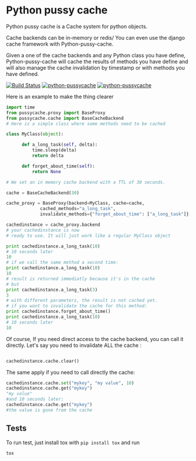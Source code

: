 Python pussy cache
==================

Python pussy cache is a Cache system for python objects.

Cache backends can be in-memory or redis/ You can even use the django
cache framework with Python-pussy-cache.

Given a one of the cache backends and any Python class you have
define, Python-pussy-cache will cache the results of methods you have
define and will also manage the cache invalidation by timestamp or
with methods you have defined.

[![Build Status](https://secure.travis-ci.org/novapost/python-pussycache.png?branch=master)](https://travis-ci.org/novapost/python-pussycache)
[![python-pussycache](https://pypip.in/v/python-pussycache/badge.png)](https://crate.io/packages/python-pussycache/)
[![python-pussycache](https://pypip.in/d/python-pussycache/badge.png)](https://crate.io/packages/python-pussycache/)


Here is an example to make the thing clearer

```python
import time
from pussycache.proxy import BaseProxy
from pussycache.cache import BaseCacheBackend
# Here is a simple class where some methods need to be cached

class MyClass(object):

      def a_long_task(self, delta):
          time.sleep(delta)
          return delta

      def forget_about_time(self):
          return None

# We set an in memory cache backend with a TTL of 30 seconds.

cache = BaseCacheBackend(30)

cache_proxy = BaseProxy(backend=MyClass, cache=cache,
             cached_methods="a_long_task",
             invalidate_methods={"forget_about_time": ["a_long_task"]})

cachedinstance = cache_proxy.backend
# your cachedinstance is now
# ready to use. It will just work like a regular MyClass object

print cachedinstance.a_long_task(10)
# 10 seconds later
10
# if we call the same method a second time:
print cachedinstance.a_long_task(10)
10
# result is returned immediatly because it's in the cache
# but
print cachedinstance.a_long_task(3)
3
# with different parameters, the result is not cached yet.
# if you want to invalidate the cache for this method:
print cachedinstance.forget_about_time()
print cachedinstance.a_long_task(10)
# 10 seconds later
10
```

Of course, If you need direct access to the cache backend, you can
call it directly. Let's say you need to invalidate ALL the cache :

```python

cachedinstance.cache.clear()
```

The same apply if you need to call directly the cache:

```python
cachedinstance.cache.set("mykey", "my value", 10)
cachedinstance.cache.get("mykey")
"my value"
#and 10 seconds later:
cachedinstance.cache.get("mykey")
#the value is gone from the cache
```


Tests
-----

To run test, just install tox with ``pip install tox`` and run

    tox
